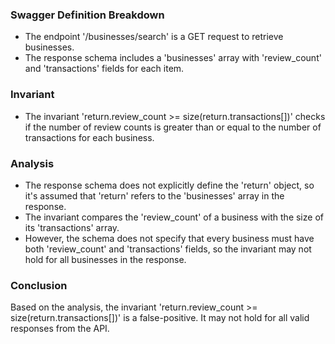 ### Swagger Definition Breakdown
- The endpoint '/businesses/search' is a GET request to retrieve businesses.
- The response schema includes a 'businesses' array with 'review_count' and 'transactions' fields for each item.

### Invariant
- The invariant 'return.review_count >= size(return.transactions[])' checks if the number of review counts is greater than or equal to the number of transactions for each business.

### Analysis
- The response schema does not explicitly define the 'return' object, so it's assumed that 'return' refers to the 'businesses' array in the response.
- The invariant compares the 'review_count' of a business with the size of its 'transactions' array.
- However, the schema does not specify that every business must have both 'review_count' and 'transactions' fields, so the invariant may not hold for all businesses in the response.

### Conclusion
Based on the analysis, the invariant 'return.review_count >= size(return.transactions[])' is a false-positive. It may not hold for all valid responses from the API.

